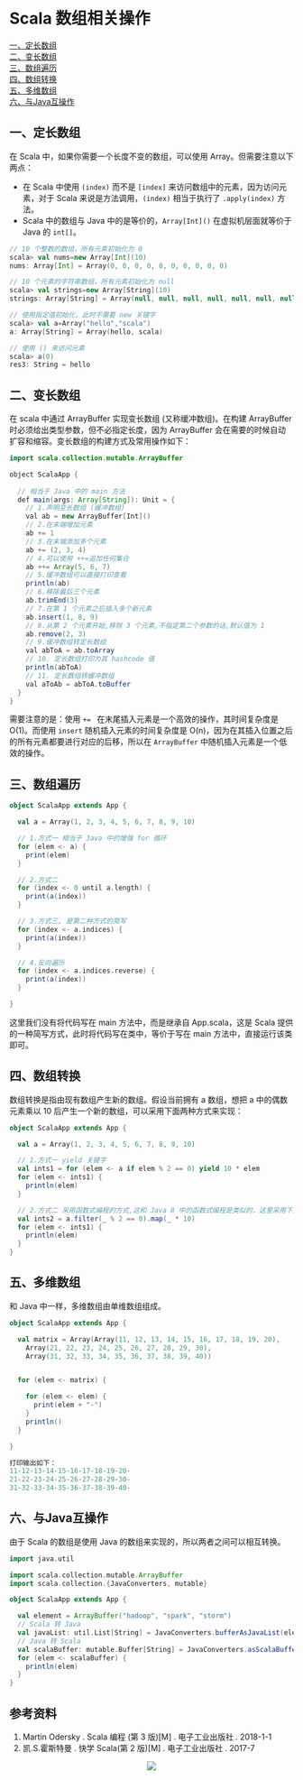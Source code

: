 # Scala 数组相关操作

<nav>
<a href="#一定长数组">一、定长数组</a><br/>
<a href="#二变长数组">二、变长数组</a><br/>
<a href="#三数组遍历">三、数组遍历</a><br/>
<a href="#四数组转换">四、数组转换</a><br/>
<a href="#五多维数组">五、多维数组</a><br/>
<a href="#六与Java互操作">六、与Java互操作</a><br/>
</nav>

## 一、定长数组

在 Scala 中，如果你需要一个长度不变的数组，可以使用 Array。但需要注意以下两点：

- 在 Scala 中使用 `(index)` 而不是 `[index]` 来访问数组中的元素，因为访问元素，对于 Scala 来说是方法调用，`(index)` 相当于执行了 `.apply(index)` 方法。
- Scala 中的数组与 Java 中的是等价的，`Array[Int]()` 在虚拟机层面就等价于 Java 的 `int[]`。

```scala
// 10 个整数的数组，所有元素初始化为 0
scala> val nums=new Array[Int](10)
nums: Array[Int] = Array(0, 0, 0, 0, 0, 0, 0, 0, 0, 0)

// 10 个元素的字符串数组，所有元素初始化为 null
scala> val strings=new Array[String](10)
strings: Array[String] = Array(null, null, null, null, null, null, null, null, null, null)

// 使用指定值初始化，此时不需要 new 关键字
scala> val a=Array("hello","scala")
a: Array[String] = Array(hello, scala)

// 使用 () 来访问元素
scala> a(0)
res3: String = hello
```

## 二、变长数组

在 scala 中通过 ArrayBuffer 实现变长数组 (又称缓冲数组)。在构建 ArrayBuffer 时必须给出类型参数，但不必指定长度，因为 ArrayBuffer 会在需要的时候自动扩容和缩容。变长数组的构建方式及常用操作如下：

```java
import scala.collection.mutable.ArrayBuffer

object ScalaApp {
    
  // 相当于 Java 中的 main 方法
  def main(args: Array[String]): Unit = {
    // 1.声明变长数组 (缓冲数组)
    val ab = new ArrayBuffer[Int]()
    // 2.在末端增加元素
    ab += 1
    // 3.在末端添加多个元素
    ab += (2, 3, 4)
    // 4.可以使用 ++=追加任何集合
    ab ++= Array(5, 6, 7)
    // 5.缓冲数组可以直接打印查看
    println(ab)
    // 6.移除最后三个元素
    ab.trimEnd(3)
    // 7.在第 1 个元素之后插入多个新元素
    ab.insert(1, 8, 9)
    // 8.从第 2 个元素开始,移除 3 个元素,不指定第二个参数的话,默认值为 1
    ab.remove(2, 3)
    // 9.缓冲数组转定长数组
    val abToA = ab.toArray
    // 10. 定长数组打印为其 hashcode 值
    println(abToA)
    // 11. 定长数组转缓冲数组
    val aToAb = abToA.toBuffer
  }
}
```

需要注意的是：使用 `+= ` 在末尾插入元素是一个高效的操作，其时间复杂度是 O(1)。而使用 `insert` 随机插入元素的时间复杂度是 O(n)，因为在其插入位置之后的所有元素都要进行对应的后移，所以在 `ArrayBuffer` 中随机插入元素是一个低效的操作。

## 三、数组遍历

```scala
object ScalaApp extends App {

  val a = Array(1, 2, 3, 4, 5, 6, 7, 8, 9, 10)

  // 1.方式一 相当于 Java 中的增强 for 循环
  for (elem <- a) {
    print(elem)
  }

  // 2.方式二
  for (index <- 0 until a.length) {
    print(a(index))
  }

  // 3.方式三, 是第二种方式的简写
  for (index <- a.indices) {
    print(a(index))
  }

  // 4.反向遍历
  for (index <- a.indices.reverse) {
    print(a(index))
  }

}
```

这里我们没有将代码写在 main 方法中，而是继承自 App.scala，这是 Scala 提供的一种简写方式，此时将代码写在类中，等价于写在 main 方法中，直接运行该类即可。



## 四、数组转换

数组转换是指由现有数组产生新的数组。假设当前拥有 a 数组，想把 a 中的偶数元素乘以 10 后产生一个新的数组，可以采用下面两种方式来实现：

```scala
object ScalaApp extends App {

  val a = Array(1, 2, 3, 4, 5, 6, 7, 8, 9, 10)

  // 1.方式一 yield 关键字
  val ints1 = for (elem <- a if elem % 2 == 0) yield 10 * elem
  for (elem <- ints1) {
    println(elem)
  }

  // 2.方式二 采用函数式编程的方式,这和 Java 8 中的函数式编程是类似的，这里采用下划线标表示其中的每个元素
  val ints2 = a.filter(_ % 2 == 0).map(_ * 10)
  for (elem <- ints1) {
    println(elem)
  }
}
```



## 五、多维数组

和 Java 中一样，多维数组由单维数组组成。

```scala
object ScalaApp extends App {

  val matrix = Array(Array(11, 12, 13, 14, 15, 16, 17, 18, 19, 20),
    Array(21, 22, 23, 24, 25, 26, 27, 28, 29, 30),
    Array(31, 32, 33, 34, 35, 36, 37, 38, 39, 40))


  for (elem <- matrix) {

    for (elem <- elem) {
      print(elem + "-")
    }
    println()
  }

}

打印输出如下：
11-12-13-14-15-16-17-18-19-20-
21-22-23-24-25-26-27-28-29-30-
31-32-33-34-35-36-37-38-39-40-
```



## 六、与Java互操作

由于 Scala 的数组是使用 Java 的数组来实现的，所以两者之间可以相互转换。

```scala
import java.util

import scala.collection.mutable.ArrayBuffer
import scala.collection.{JavaConverters, mutable}

object ScalaApp extends App {

  val element = ArrayBuffer("hadoop", "spark", "storm")
  // Scala 转 Java
  val javaList: util.List[String] = JavaConverters.bufferAsJavaList(element)
  // Java 转 Scala
  val scalaBuffer: mutable.Buffer[String] = JavaConverters.asScalaBuffer(javaList)
  for (elem <- scalaBuffer) {
    println(elem)
  }
}
```



## 参考资料

1. Martin Odersky . Scala 编程 (第 3 版)[M] . 电子工业出版社 . 2018-1-1  
2. 凯.S.霍斯特曼  . 快学 Scala(第 2 版)[M] . 电子工业出版社 . 2017-7


<div align="center"> <img  src="https://gitee.com/jam5577/depository/raw/repo/picture/weixin-desc.png"/> </div>
